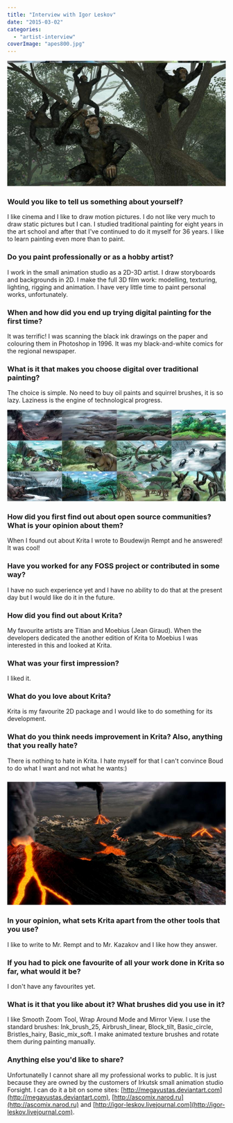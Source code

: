 ```yaml
---
title: "Interview with Igor Leskov"
date: "2015-03-02"
categories: 
  - "artist-interview"
coverImage: "apes800.jpg"
---
```


[![apes800](images/apes800.jpg)](https://krita.org/wp-content/uploads/2015/02/apes.jpg)

### Would you like to tell us something about yourself?

I like cinema and I like to draw motion pictures. I do not like very much to draw static pictures but I can. I studied traditional painting for eight years in the art school and after that I've continued to do it myself for 36 years. I like to learn painting even more than to paint.

### Do you paint professionally or as a hobby artist?

I work in the small animation studio as a 2D-3D artist. I draw storyboards and backgrounds in 2D. I make the full 3D film work: modelling, texturing, lighting, rigging and animation. I have very little time to paint personal works, unfortunately.

### When and how did you end up trying digital painting for the first time?

It was terrific! I was scanning the black ink drawings on the paper and colouring them in Photoshop in 1996. It was my black-and-white comics for the regional newspaper.

### What is it that makes you choose digital over traditional painting?

The choice is simple. No need to buy oil paints and squirrel brushes, it is so lazy. Laziness is the engine of technological progress.

[![evolve800](images/evolve800.jpg)](https://krita.org/wp-content/uploads/2015/02/evolve.jpg)

### How did you first find out about open source communities? What is your opinion about them?

When I found out about Krita I wrote to Boudewijn Rempt and he answered! It was cool!

### Have you worked for any FOSS project or contributed in some way?

I have no such experience yet and I have no ability to do that at the present day but I would like do it in the future.

### How did you find out about Krita?

My favourite artists are Titian and Moebius (Jean Giraud). When the developers dedicated the another edition of Krita to Moebius I was interested in this and looked at Krita.

### What was your first impression?

I liked it.

### What do you love about Krita?

Krita is my favourite 2D package and I would like to do something for its development.

### What do you think needs improvement in Krita? Also, anything that you really hate?

There is nothing to hate in Krita. I hate myself for that I can't convince Boud to do what I want and not what he wants:)

### [![volcano800](images/volcano800.jpg)](https://krita.org/wp-content/uploads/2015/02/volcano.jpg)

### In your opinion, what sets Krita apart from the other tools that you use?

I like to write to Mr. Rempt and to Mr. Kazakov and I like how they answer.

### If you had to pick one favourite of all your work done in Krita so far, what would it be?

I don't have any favourites yet.

### What is it that you like about it? What brushes did you use in it?

I like Smooth Zoom Tool, Wrap Around Mode and Mirror View. I use the standard brushes: Ink\_brush\_25, Airbrush\_linear, Block\_tilt, Basic\_circle, Bristles\_hairy, Basic\_mix\_soft. I make animated texture brushes and rotate them during painting manually.

### Anything else you'd like to share?

Unfortunatelly I cannot share all my professional works to public. It is just because they are owned by the customers of Irkutsk small animation studio Forsight. I can do it a bit on some sites: [http://megayustas.deviantart.com](http://megayustas.deviantart.com), [http://ascomix.narod.ru](http://ascomix.narod.ru) and [http://igor-leskov.livejournal.com](http://igor-leskov.livejournal.com).
